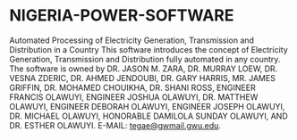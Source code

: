 # NIGERIA-POWER-SOFTWARE
Automated Processing of Electricity Generation, Transmission and Distribution in a Country
This software introduces the concept of Electricity Generation, Transmission and Distribution fully automated in any country.
The software is owned by DR. JASON M. ZARA, DR. MURRAY LOEW, DR. VESNA ZDERIC, DR. AHMED JENDOUBI, DR. GARY HARRIS, MR. JAMES GRIFFIN,
DR. MOHAMED CHOUIKHA, DR. SHANI ROSS, ENGINEER FRANCIS OLAWUYI, ENGINEER JOSHUA OLAWUYI, DR. MATTHEW OLAWUYI, ENGINEER DEBORAH OLAWUYI, 
ENGINEER JOSEPH OLAWUYI, DR. MICHAEL OLAWUYI, HONORABLE DAMILOLA SUNDAY OLAWUYI, AND DR. ESTHER OLAWUYI.
E-MAIL: tegae@gwmail.gwu.edu.
